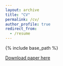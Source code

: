 ```yaml
---
layout: archive
title: "CV"
permalink: /cv/
author_profile: true
redirect_from:
  - /resume
---
```


{% include base_path %}

[Download paper here](https://drive.google.com/file/d/1o1pYgeKYZDWWgawKM1AlCtKzhnGJbtB4/view?usp=sharing)

